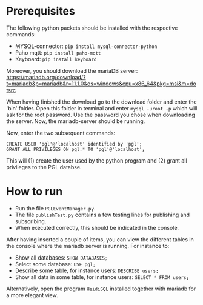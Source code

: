 # Prerequisites
The following python packets should be installed with the respective commands:
- MYSQL-connector: ```pip install mysql-connector-python```
- Paho mqtt: ```pip install paho-mqtt```
- Keyboard: ```pip install keyboard```

Moreover, you should download the mariaDB server: https://mariadb.org/download/?t=mariadb&p=mariadb&r=11.1.0&os=windows&cpu=x86_64&pkg=msi&m=dotsrc

When having finished the download go to the download folder and enter the 'bin' folder. Open this folder in terminal and enter ```mysql -uroot -p``` which will ask for the root password. Use the password you chose when downloading the server. Now, the mariadb-server should be running. 

Now, enter the two subsequent commands:
```
CREATE USER 'pgl'@'localhost' identified by 'pgl';
GRANT ALL PRIVILEGES ON pgl.* TO 'pgl'@'localhost';
```
This will (1) create the user used by the python program and (2) grant all privileges to the PGL databse. 

# How to run
- Run the file ```PGLEventManager.py```.
- The file ```publishTest.py``` contains a few testing lines for publishing and subscribing. 
- When executed correctly, this should be indicated in the console. 
 
After having inserted a couple of items, you can view the different tables in the console where the mariadb server is running. For instance to:
- Show all databases: ```SHOW DATABASES;```
- Select some database: ```USE pgl;```
- Describe some table, for instance users: ```DESCRIBE users;```
- Show all data in some table, for instance users: ```SELECT * FROM users;``` 

Alternatively, open the program ```HeidiSQL``` installed together with mariadb for a more elegant view. 
